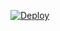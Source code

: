 [![Deploy](https://www.herokucdn.com/deploy/button.svg)](https://heroku.com/deploy?template=https://github.com/Hostbotz123/Chikamdbot.git)
